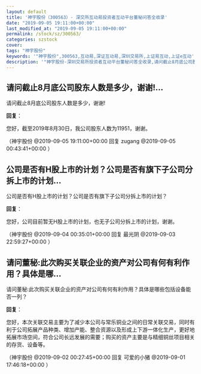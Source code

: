 ```yaml
---
layout: default
title: '神宇股份（300563）- 深交所互动易投资者互动平台董秘问答全收录'
date: "2019-09-05 19:11:00+00:00"
last_modified_at: "2019-09-05 19:11:00+00:00"
permalink: /stock/sz/300563/
categories: szstock
cover: 
tags: "神宇股份"
keywords: '"神宇股份",300563,互动易,深证互动易,深圳交易所,上证易互动,上证e互动'
description: '"神宇股份-深圳交易所投资者互动平台董秘问答全收录,请问截止8月底公司股东人数是多少，谢谢!"'
---
```


## 请问截止8月底公司股东人数是多少，谢谢!...

请问截止8月底公司股东人数是多少，谢谢!

**回复**：

您好，截至2019年8月30日，我公司股东人数为11951，谢谢。 

（神宇股份  @2019-09-05 19:11:00+00:00 回复 zugang  @2019-09-05 00:43:41+00:00 ）

## 公司是否有H股上市的计划？公司是否有旗下子公司分拆上市的计划...

公司是否有H股上市的计划？公司是否有旗下子公司分拆上市的计划？

**回复**：

您好，公司目前暂无H股上市的计划，也无子公司分拆上市的计划，谢谢。 

（神宇股份  @2019-09-04 00:35:01+00:00 回复 最光阴  @2019-09-03 22:59:27+00:00 ）

## 请问董秘:此次购买关联企业的资产对公司有何有利作用？具体是哪...

请问董秘:此次购买关联企业的资产对公司有何有利作用？具体是哪些包括设备能否一列？

**回复**：

您好，本次关联交易主要为了减少本公司与常乐铜业之间的日常关联交易，同时有利于公司拓展产品种类、增加产能、整合资源以及形成上下游一体化生产，更好地拓展市场空间，符合公司长远发展的需要；购买的资产主要是与精细铜丝项目相关的存货、设备等。 

（神宇股份  @2019-09-02 00:27:45+00:00 回复 可爱的小猪  @2019-09-01 17:46:18+00:00 ）

